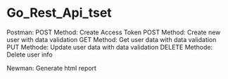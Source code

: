 # Go_Rest_Api_tset
Postman:
POST Method: Create Access Token
POST Method: Create new user with data validation
GET Method: Get user data with data validation
PUT  Methode: Update user data with data validation
DELETE Methode: Delete user info

Newman:
Generate html report 
